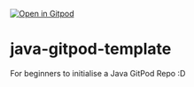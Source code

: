 [![Open in Gitpod](https://gitpod.io/button/open-in-gitpod.svg)](https://gitpod.io/#https://github.com/critical58/java-gitpod-template)

# java-gitpod-template
For beginners to initialise a Java GitPod Repo :D
